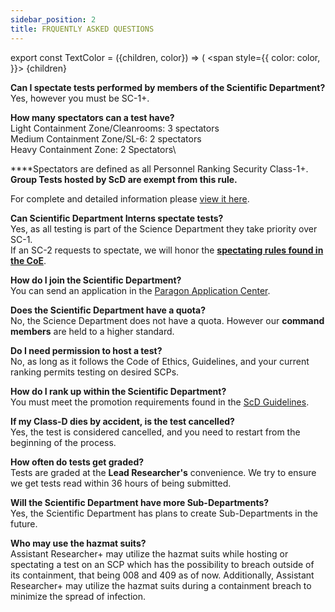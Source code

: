```yaml
---
sidebar_position: 2
title: FRQUENTLY ASKED QUESTIONS
---
```

export const TextColor = ({children, color}) => (
<span
style={{
      color: color,
    }}>
{children}
</span>

**Can I spectate tests performed by members of the Scientific Department?**\
Yes, however you must be SC-1+.

**How many spectators can a test have?**\
Light Containment Zone/Cleanrooms: 3 spectators\
Medium Containment Zone/SL-6: 2 spectators\
Heavy Containment Zone: 2 Spectators\

****Spectators are defined as all Personnel Ranking Security Class-1+.\
<TextColor color="#FFD139">**Group Tests hosted by ScD are exempt from this rule.**</mark>

For complete and detailed information please [<TextColor color="#91EABF">view it here</TextColor>](https://scpf.network/docs/coe/site\_policies/site\_access#security-class-1).

**Can Scientific Department Interns spectate tests?**\
Yes, as all testing is part of the Science Department they take priority over SC-1.\
If an SC-2 requests to spectate, we will honor the [<TextColor color="#91EABF">**spectating rules found in the CoE**</TextColor>](https://scpf.network/docs/coe/site\_policies/site\_access#notes).

**How do I join the Scientific Department?**\
You can send an application in the [Paragon Application Center](https://www.roblox.com/games/9203277214/Application-Center).

**Does the Scientific Department have a quota?**\
No, the Science Department does not have a quota. However our **command members** are held to a higher standard.

**Do I need permission to host a test?**\
No, as long as it follows the Code of Ethics, Guidelines, and your current ranking permits testing on desired SCPs.

**How do I rank up within the Scientific Department?**\
You must meet the promotion requirements found in the [ScD Guidelines](https://docs.google.com/document/d/1shk6vCUvYNv-Nyitr9_GhH5GguDjc3EC8ynAQCdxmJc/edit).

**If my Class-D dies by accident, is the test cancelled?**\
Yes, the test is considered cancelled, and you need to restart from the beginning of the process.

**How often do tests get graded?**\
Tests are graded at the <TextColor color="#735cff">**Lead Researcher's**</TextColor> convenience. We try to ensure we get tests read within 36 hours of being submitted.

**Will the Scientific Department have more Sub-Departments?**\
Yes, the Scientific Department has plans to create Sub-Departments in the future.

**Who may use the hazmat suits?**\
Assistant Researcher+ may utilize the hazmat suits while hosting or spectating a test on an SCP which has the possibility to breach outside of its containment, that being 008 and 409 as of now. Additionally, Assistant Researcher+ may utilize the hazmat suits during a containment breach to minimize the spread of infection.
